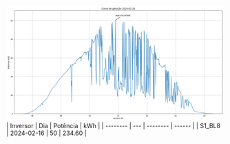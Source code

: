 ![My Image](16_02_2024-S1_BL8.png)
| Inversor | Dia | Potência | kWh    |
| -------- | --- | -------- | ------ |
| S1_BL8       | 2024-02-16  | 50       | 234.60 |